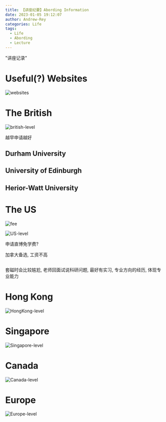 ```yaml
---
title: 【讲座纪要】Abording Information
date: 2023-01-05 19:12:07
author: Andrew-Rey
categories: Life
tags:
  - Life
  - Abording
  - Lecture
---
```


"讲座记录"

<!--more-->

# Useful(?) Websites

![websites](websites.png)

# The British

![british-level](british-level.png)

越早申请越好

## Durham University

## University of Edinburgh

## Herior-Watt University

# The US

![fee](fee.png)

![US-level](US-level.png)

申请直博免学费?

加拿大备选, 工资不高

![]()

套磁时会比较尴尬, 老师回面试说科研问题, 最好有实习, 专业方向的经历, 体现专业能力

# Hong Kong

![HongKong-level](HongKong-level.png)

# Singapore

![Singapore-level](Singapore.png)

# Canada

![Canada-level](Canada-level.png)

# Europe

![Europe-level](Europe-level.png)
